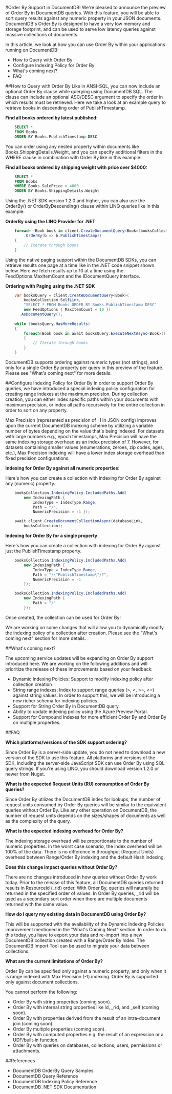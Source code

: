 #Order By Support in DocumentDB!
We're pleased to announce the preview of Order By in DocumentDB queries. With this feature, you will be able to sort query results against any numeric property in your JSON documents. DocumentDB's Order By is designed to have a very low memory and storage footprint, and can be used to serve low latency queries against massive collections of documents.

In this article, we look at how you can use Order By within your applications running on DocumentDB: 

- How to Query with Order By
- Configure Indexing Policy for Order By
- What's coming next?
- FAQ


##How to Query with Order By
Like in ANSI-SQL, you can now include an optional Order By clause while querying using DocumentDB SQL. The clause can include an optional ASC/DESC argument to specify the order in which results must be retrieved. Here we take a look at an example query to retrieve books in descending order of PublishTimestamp. 

**Find all books ordered by latest published:**
```sql
    SELECT * 
    FROM Books 
    ORDER BY Books.PublishTimestamp DESC
```
You can order using any nested property within documents like Books.ShippingDetails.Weight, and you can specify additional filters in the WHERE clause in combination with Order By like in this example:

**Find all books ordered by shipping weight with price over $4000:**
```sql
    SELECT * 
    FROM Books 
	WHERE Books.SalePrice > 4000
    ORDER BY Books.ShippingDetails.Weight
```
Using the .NET SDK version 1.2.0 and higher, you can also use the OrderBy() or OrderByDescending() clause within LINQ queries like in this example:

**OrderBy using the LINQ Provider for .NET**
```cs
    foreach (Book book in client.CreateDocumentQuery<Book>(booksCollection.SelfLink)
        .OrderBy(b => b.PublishTimestamp)) 
    {
        // Iterate through books
    }
```
Using the native paging support within the DocumentDB SDKs, you can retrieve results one page at a time like in the .NET code snippet shown below. Here we fetch results up to 10 at a time using the FeedOptions.MaxItemCount and the IDocumentQuery interface.

**Ordering with Paging using the .NET SDK**
```cs
    var booksQuery = client.CreateDocumentQuery<Book>(
        booksCollection.SelfLink,
        "SELECT * FROM Books ORDER BY Books.PublishTimestamp DESC"
        new FeedOptions { MaxItemCount = 10 })
      .AsDocumentQuery();
            
    while (booksQuery.HasMoreResults) 
    {
        foreach(Book book in await booksQuery.ExecuteNextAsync<Book>())
        {
            // Iterate through books
        }
    }
```
DocumentDB supports ordering against numeric types (not strings), and only for a single Order By property per query in this preview of the feature. Please see "What's coming next" for more details.

##Configure Indexing Policy for Order By
In order to support Order By queries, we have introduced a special indexing policy configuration for creating range indexes at the maximum precision. During collection creation, you can either index specific paths within your documents with maximum precision, or index all paths recursively for the entire collection in order to sort on any property. 

Max Precision (represented as precision of -1 in JSON config) improves upon the current DocumentDB indexing scheme by utilizing a variable number of bytes depending on the value that's being indexed. For datasets with large numbers e.g., epoch timestamps, Max Precision will have the same indexing storage overhead as an index precision of 7. However, for datasets containing smaller values (enumerations, zeroes, zip codes, ages, etc.), Max Precision indexing will have a lower index storage overhead than fixed precision configurations.

**Indexing for Order By against all numeric properties:**

Here's how you can create a collection with indexing for Order By against any (numeric) property.                                                       
```cs
    booksCollection.IndexingPolicy.IncludedPaths.Add(
        new IndexingPath {
            IndexType = IndexType.Range, 
            Path = "/",
            NumericPrecision = -1 });

    await client.CreateDocumentCollectionAsync(databaseLink, 
        booksCollection);  
```
**Indexing for Order By for a single property**

Here's how you can create a collection with indexing for Order By against just the PublishTimestamp property.                                                       
```cs
    booksCollection.IndexingPolicy.IncludedPaths.Add(
        new IndexingPath {
            IndexType = IndexType.Range,
            Path = "/\"PublishTimestamp\"/?",
            NumericPrecision = -1
        });

    booksCollection.IndexingPolicy.IncludedPaths.Add(
        new IndexingPath {
            Path = "/"
        });
```
Once created, the collection can be used for Order By! 

We are working on some changes that will allow you to dynamically modify the indexing policy of a collection after creation. Please see the "What's coming next" section for more details. 

##What's coming next?

The upcoming service updates will be expanding on Order By support introduced here. We are working on the following additions and will prioritize the release of these improvements based on your feedback:

- Dynamic Indexing Policies: Support to modify indexing policy after collection creation
- String range indexes: Index to support range queries (>, <, >=, <=) against string values. In order to support this, we will be introducing a new richer schema for indexing policies.
- Support for String Order By in DocumentDB query.
- Ability to update indexing policy using the Azure Preview Portal.
- Support for Compound Indexes for more efficient Order By and Order By on multiple properties.


##FAQ

**Which platforms/versions of the SDK support ordering?**

Since Order By is a server-side update, you do not need to download a new version of the SDK to use this feature. All platforms and versions of the SDK, including the server-side JavaScript SDK can use Order By using SQL query strings. If you're using LINQ, you should download version 1.2.0 or newer from Nuget.

**What is the expected Request Units (RU) consumption of Order By queries?**

Since Order By utilizes the DocumentDB index for lookups, the number of request units consumed by Order By queries will be similar to the equivalent queries without Order By. Like any other operation on DocumentDB, the number of request units depends on the sizes/shapes of documents as well as the complexity of the query. 


**What is the expected indexing overhead for Order By?**

The indexing storage overhead will be proportionate to the number of numeric properties. In the worst case scenario, the index overhead will be 100% of the data. There is no difference in throughput (Request Units) overhead between Range/Order By indexing and the default Hash indexing.

**Does this change impact queries without Order By?**

There are no changes introduced in how queries without Order By work today. Prior to the release of this feature, all DocumentDB queries returned results in ResourceId (_rid) order. With Order By, queries will naturally be returned in the specified order of values. In Order By queries, _rid will be used as a secondary sort order when there are multiple documents returned with the same value.

**How do I query my existing data in DocumentDB using Order By?**

This will be supported with the availability of the  Dynamic Indexing Policies improvement mentioned in the "What's Coming Next" section. In order to do this today, you have to export your data and re-import into a new DocumentDB collection created with a Range/Order By Index. The DocumentDB Import Tool can be used to migrate your data between collections. 

**What are the current limitations of Order By?**

Order By can be specified only against a numeric property, and only when it is range indexed with Max Precision (-1) indexing. Order By is supported only against document collections.

You cannot perform the following:
 
- Order By with string properties (coming soon).
- Order By with internal string properties like id, _rid, and _self (coming soon).
- Order By with properties derived from the result of an intra-document join (coming soon).
- Order By multiple properties (coming soon).
- Order By with computed properties e.g. the result of an expression or a UDF/built-in function.
- Order By with queries on databases, collections, users, permissions or attachments.

##References
* DocumentDB OrderBy Query Samples
* DocumentDB Query Reference
* DocumentDB Indexing Policy Reference
* DocumentDB .NET SDK Documentation

